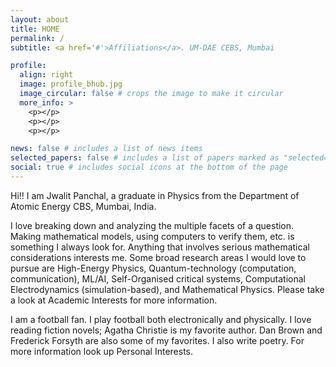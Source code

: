 ```yaml
---
layout: about
title: HOME
permalink: /
subtitle: <a href='#'>Affiliations</a>. UM-DAE CEBS, Mumbai

profile:
  align: right
  image: profile_bhub.jpg
  image_circular: false # crops the image to make it circular
  more_info: >
    <p></p>
    <p></p>
    <p></p>

news: false # includes a list of news items
selected_papers: false # includes a list of papers marked as "selected={true}"
social: true # includes social icons at the bottom of the page
---
```


Hi!! I am Jwalit Panchal, a graduate in Physics from the Department of Atomic Energy CBS, Mumbai, India.

I love breaking down and analyzing the multiple facets of a question. Making mathematical models, using computers to verify them, etc. is something I always look for. Anything that involves serious mathematical considerations interests me. Some broad research areas I would love to pursue are High-Energy Physics, Quantum-technology (computation, communication), ML/AI, Self-Organised critical systems, Computational Electrodynamics (simulation-based), and Mathematical Physics. Please take a look at Academic Interests for more information.

I am a football fan. I play football both electronically and physically. I love reading fiction novels; Agatha Christie is my favorite author. Dan Brown and Frederick Forsyth are also some of my favorites. I also write poetry. For more information look up Personal Interests.
